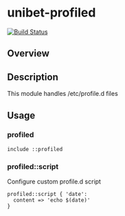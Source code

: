 # unibet-profiled

[![Build Status](https://secure.travis-ci.org/unibet/puppet-profiled.png)](http://travis-ci.org/unibet/puppet-profiled)

## Overview

## Description

This module handles /etc/profile.d files

## Usage

### profiled

```
include ::profiled
```

### profiled::script

Configure custom profile.d script
```
profiled::script { 'date':
  content => 'echo $(date)'
}
```
